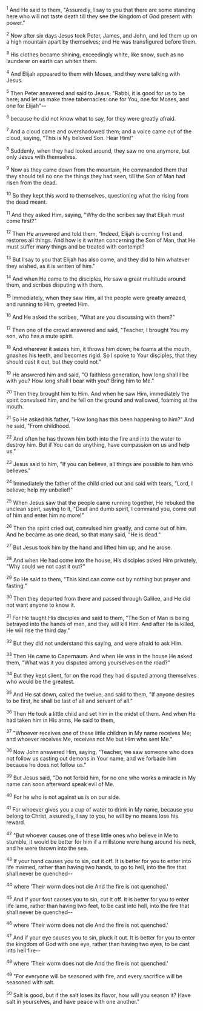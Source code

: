 <sup>1</sup> 
And He said to them, "Assuredly, I say to you that there are some standing here who will not taste death till they see the kingdom of God present with power." 

<sup>2</sup> 
Now after six days Jesus took Peter, James, and John, and led them up on a high mountain apart by themselves; and He was transfigured before them. 

<sup>3</sup> 
His clothes became shining, exceedingly white, like snow, such as no launderer on earth can whiten them. 

<sup>4</sup> 
And Elijah appeared to them with Moses, and they were talking with Jesus. 

<sup>5</sup> 
Then Peter answered and said to Jesus, "Rabbi, it is good for us to be here; and let us make three tabernacles: one for You, one for Moses, and one for Elijah"-- 

<sup>6</sup> 
because he did not know what to say, for they were greatly afraid. 

<sup>7</sup> 
And a cloud came and overshadowed them; and a voice came out of the cloud, saying, "This is My beloved Son. Hear Him!" 

<sup>8</sup> 
Suddenly, when they had looked around, they saw no one anymore, but only Jesus with themselves. 

<sup>9</sup> 
Now as they came down from the mountain, He commanded them that they should tell no one the things they had seen, till the Son of Man had risen from the dead. 

<sup>10</sup> 
So they kept this word to themselves, questioning what the rising from the dead meant. 

<sup>11</sup> 
And they asked Him, saying, "Why do the scribes say that Elijah must come first?" 

<sup>12</sup> 
Then He answered and told them, "Indeed, Elijah is coming first and restores all things. And how is it written concerning the Son of Man, that He must suffer many things and be treated with contempt? 

<sup>13</sup> 
But I say to you that Elijah has also come, and they did to him whatever they wished, as it is written of him." 

<sup>14</sup> 
And when He came to the disciples, He saw a great multitude around them, and scribes disputing with them. 

<sup>15</sup> 
Immediately, when they saw Him, all the people were greatly amazed, and running to Him, greeted Him. 

<sup>16</sup> 
And He asked the scribes, "What are you discussing with them?" 

<sup>17</sup> 
Then one of the crowd answered and said, "Teacher, I brought You my son, who has a mute spirit. 

<sup>18</sup> 
And wherever it seizes him, it throws him down; he foams at the mouth, gnashes his teeth, and becomes rigid. So I spoke to Your disciples, that they should cast it out, but they could not." 

<sup>19</sup> 
He answered him and said, "O faithless generation, how long shall I be with you? How long shall I bear with you? Bring him to Me." 

<sup>20</sup> 
Then they brought him to Him. And when he saw Him, immediately the spirit convulsed him, and he fell on the ground and wallowed, foaming at the mouth. 

<sup>21</sup> 
So He asked his father, "How long has this been happening to him?" And he said, "From childhood. 

<sup>22</sup> 
And often he has thrown him both into the fire and into the water to destroy him. But if You can do anything, have compassion on us and help us." 

<sup>23</sup> 
Jesus said to him, "If you can believe, all things are possible to him who believes." 

<sup>24</sup> 
Immediately the father of the child cried out and said with tears, "Lord, I believe; help my unbelief!" 

<sup>25</sup> 
When Jesus saw that the people came running together, He rebuked the unclean spirit, saying to it, "Deaf and dumb spirit, I command you, come out of him and enter him no more!" 

<sup>26</sup> 
Then the spirit cried out, convulsed him greatly, and came out of him. And he became as one dead, so that many said, "He is dead." 

<sup>27</sup> 
But Jesus took him by the hand and lifted him up, and he arose. 

<sup>28</sup> 
And when He had come into the house, His disciples asked Him privately, "Why could we not cast it out?" 

<sup>29</sup> 
So He said to them, "This kind can come out by nothing but prayer and fasting." 

<sup>30</sup> 
Then they departed from there and passed through Galilee, and He did not want anyone to know it. 

<sup>31</sup> 
For He taught His disciples and said to them, "The Son of Man is being betrayed into the hands of men, and they will kill Him. And after He is killed, He will rise the third day." 

<sup>32</sup> 
But they did not understand this saying, and were afraid to ask Him.

<sup>33</sup> 
Then He came to Capernaum. And when He was in the house He asked them, "What was it you disputed among yourselves on the road?" 

<sup>34</sup> 
But they kept silent, for on the road they had disputed among themselves who would be the greatest. 

<sup>35</sup> 
And He sat down, called the twelve, and said to them, "If anyone desires to be first, he shall be last of all and servant of all." 

<sup>36</sup> 
Then He took a little child and set him in the midst of them. And when He had taken him in His arms, He said to them, 

<sup>37</sup> 
"Whoever receives one of these little children in My name receives Me; and whoever receives Me, receives not Me but Him who sent Me." 

<sup>38</sup> 
Now John answered Him, saying, "Teacher, we saw someone who does not follow us casting out demons in Your name, and we forbade him because he does not follow us." 

<sup>39</sup> 
But Jesus said, "Do not forbid him, for no one who works a miracle in My name can soon afterward speak evil of Me. 

<sup>40</sup> 
For he who is not against us is on our side. 

<sup>41</sup> 
For whoever gives you a cup of water to drink in My name, because you belong to Christ, assuredly, I say to you, he will by no means lose his reward.

<sup>42</sup> 
"But whoever causes one of these little ones who believe in Me to stumble, it would be better for him if a millstone were hung around his neck, and he were thrown into the sea. 

<sup>43</sup> 
If your hand causes you to sin, cut it off. It is better for you to enter into life maimed, rather than having two hands, to go to hell, into the fire that shall never be quenched-- 

<sup>44</sup> 
where 'Their worm does not die And the fire is not quenched.' 

<sup>45</sup> 
And if your foot causes you to sin, cut it off. It is better for you to enter life lame, rather than having two feet, to be cast into hell, into the fire that shall never be quenched-- 

<sup>46</sup> 
where 'Their worm does not die And the fire is not quenched.' 

<sup>47</sup> 
And if your eye causes you to sin, pluck it out. It is better for you to enter the kingdom of God with one eye, rather than having two eyes, to be cast into hell fire-- 

<sup>48</sup> 
where 'Their worm does not die And the fire is not quenched.' 

<sup>49</sup> 
"For everyone will be seasoned with fire, and every sacrifice will be seasoned with salt. 

<sup>50</sup> 
Salt is good, but if the salt loses its flavor, how will you season it? Have salt in yourselves, and have peace with one another."